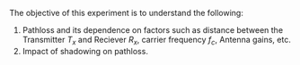 The objective of this experiment is to understand the following:
  1) Pathloss and its dependence on factors such as distance between the Transmitter $T_{x}$ and Reciever $R_{x}$, carrier frequency $f_c$, Antenna gains, etc.
  2) Impact of shadowing on pathloss.
